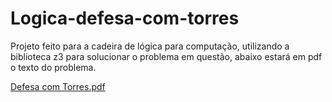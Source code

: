 # Logica-defesa-com-torres
Projeto feito para a cadeira de lógica para computação, utilizando a biblioteca z3 para solucionar o problema em questão,
abaixo estará em pdf o texto do problema.

[Defesa com Torres.pdf](https://github.com/hellyson-herik/Logica-defesa-com-torres/files/13664008/trabalho-final.-.Defesa.com.Torres.pdf)
